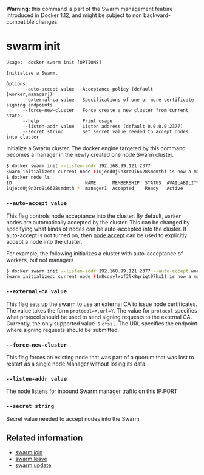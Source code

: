 <!--[metadata]>
+++
title = "swarm init"
description = "The swarm init command description and usage"
keywords = ["swarm, init"]
[menu.main]
parent = "smn_cli"
+++
<![end-metadata]-->

**Warning:** this command is part of the Swarm management feature introduced in Docker 1.12, and might be subject to non backward-compatible changes.

# swarm init

	Usage:	docker swarm init [OPTIONS]

	Initialize a Swarm.

	Options:
	      --auto-accept value   Acceptance policy (default [worker,manager])
	      --external-ca value   Specifications of one or more certificate signing endpoints
	      --force-new-cluster   Force create a new cluster from current state.
	      --help                Print usage
	      --listen-addr value   Listen address (default 0.0.0.0:2377)
	      --secret string       Set secret value needed to accept nodes into cluster

Initialize a Swarm cluster. The docker engine targeted by this command becomes a manager
in the newly created one node Swarm cluster.


```bash
$ docker swarm init --listen-addr 192.168.99.121:2377
Swarm initialized: current node (1ujecd0j9n3ro9i6628smdmth) is now a manager.
$ docker node ls
ID                           NAME      MEMBERSHIP  STATUS  AVAILABILITY  MANAGER STATUS          LEADER
1ujecd0j9n3ro9i6628smdmth *  manager1  Accepted    Ready   Active        Reachable               Yes
```

### `--auto-accept value`

This flag controls node acceptance into the cluster. By default, `worker` nodes are
automatically accepted by the cluster. This can be changed by specifying what kinds of nodes
can be auto-accepted into the cluster. If auto-accept is not turned on, then
[node accept](node_accept.md) can be used to explicitly accept a node into the cluster.

For example, the following initializes a cluster with auto-acceptance of workers, but not managers


```bash
$ docker swarm init --listen-addr 192.168.99.121:2377 --auto-accept worker
Swarm initialized: current node (1m8cdsylxbf3lk8qriqt07hx1) is now a manager.
```

### `--external-ca value`

This flag sets up the swarm to use an external CA to issue node certificates. The value takes
the form `protocol=X,url=Y`. The value for `protocol` specifies what protocol should be used
to send signing requests to the external CA. Currently, the only supported value is `cfssl`.
The URL specifies the endpoint where signing requests should be submitted.

### `--force-new-cluster`

This flag forces an existing node that was part of a quorum that was lost to restart as a single node Manager without losing its data

### `--listen-addr value`

The node listens for inbound Swarm manager traffic on this IP:PORT

### `--secret string`

Secret value needed to accept nodes into the Swarm

## Related information

* [swarm join](swarm_join.md)
* [swarm leave](swarm_leave.md)
* [swarm update](swarm_update.md)
